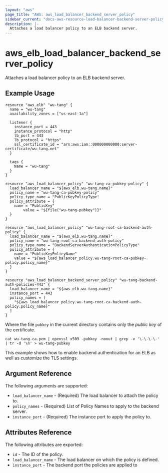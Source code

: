 ```yaml
---
layout: "aws"
page_title: "AWS: aws_load_balancer_backend_server_policy"
sidebar_current: "docs-aws-resource-load-balancer-backend-server-policy"
description: |-
  Attaches a load balancer policy to an ELB backend server.
---
```


# aws\_elb\_load\_balancer\_backend\_server\_policy

Attaches a load balancer policy to an ELB backend server.


## Example Usage

```
resource "aws_elb" "wu-tang" {
  name = "wu-tang"
  availability_zones = ["us-east-1a"]

  listener {
    instance_port = 443
    instance_protocol = "http"
    lb_port = 443
    lb_protocol = "https"
    ssl_certificate_id = "arn:aws:iam::000000000000:server-certificate/wu-tang.net"
  }

  tags {
    Name = "wu-tang"
  }
}

resource "aws_load_balancer_policy" "wu-tang-ca-pubkey-policy" {
  load_balancer_name = "${aws_elb.wu-tang.name}"
  policy_name = "wu-tang-ca-pubkey-policy"
  policy_type_name = "PublicKeyPolicyType"
  policy_attribute = {
    name = "PublicKey"
	    value = "${file("wu-tang-pubkey")}"
  }
}

resource "aws_load_balancer_policy" "wu-tang-root-ca-backend-auth-policy" {
  load_balancer_name = "${aws_elb.wu-tang.name}"
  policy_name = "wu-tang-root-ca-backend-auth-policy"
  policy_type_name = "BackendServerAuthenticationPolicyType"
  policy_attribute = {
    name = "PublicKeyPolicyName"
    value = "${aws_load_balancer_policy.wu-tang-root-ca-pubkey-policy.policy_name}"
  }
}

resource "aws_load_balancer_backend_server_policy" "wu-tang-backend-auth-policies-443" {
  load_balancer_name = "${aws_elb.wu-tang.name}"
  instance_port = 443
  policy_names = [
    "${aws_load_balancer_policy.wu-tang-root-ca-backend-auth-policy.policy_name}"
  ]
}
```

Where the file `pubkey` in the current directory contains only the _public key_ of the certificate.

```
cat wu-tang-ca.pem | openssl x509 -pubkey -noout | grep -v '\-\-\-\-' | tr -d '\n' > wu-tang-pubkey
```

This example shows how to enable backend authentication for an ELB as well as customize the TLS settings.

## Argument Reference

The following arguments are supported:

* `load_balancer_name` - (Required) The load balancer to attach the policy to.
* `policy_names` - (Required) List of Policy Names to apply to the backend server.
* `instance_port` - (Required) The instance port to apply the policy to.

## Attributes Reference

The following attributes are exported:

* `id` - The ID of the policy.
* `load_balancer_name` - The load balancer on which the policy is defined.
* `instance_port` - The backend port the policies are applied to
